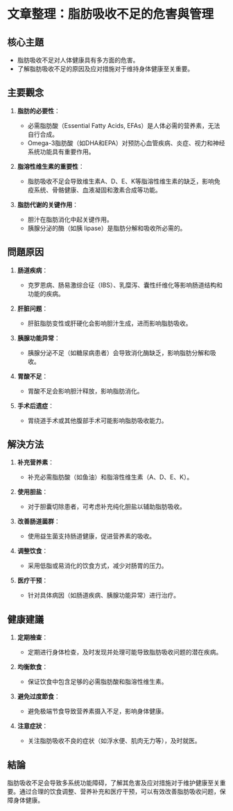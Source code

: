 # 文章整理：脂肪吸收不足的危害與管理

## 核心主題
- 脂肪吸收不足对人体健康具有多方面的危害。
- 了解脂肪吸收不足的原因及应对措施对于维持身体健康至关重要。

## 主要觀念
1. **脂肪的必要性**：
   - 必需脂肪酸（Essential Fatty Acids, EFAs）是人体必需的营养素，无法自行合成。
   - Omega-3脂肪酸（如DHA和EPA）对预防心血管疾病、炎症、视力和神经系统功能具有重要作用。

2. **脂溶性维生素的重要性**：
   - 脂肪吸收不足会导致维生素A、D、E、K等脂溶性维生素的缺乏，影响免疫系统、骨骼健康、血液凝固和激素合成等功能。

3. **脂肪代谢的关键作用**：
   - 胆汁在脂肪消化中起关键作用。
   - 胰腺分泌的酶（如胰 lipase）是脂肪分解和吸收所必需的。

## 問題原因
1. **肠道疾病**：
   - 克罗恩病、肠易激综合征（IBS）、乳糜泻、囊性纤维化等影响肠道结构和功能的疾病。
   
2. **肝脏问题**：
   - 肝脏脂肪变性或肝硬化会影响胆汁生成，进而影响脂肪吸收。

3. **胰腺功能异常**：
   - 胰腺分泌不足（如糖尿病患者）会导致消化酶缺乏，影响脂肪分解和吸收。

4. **胃酸不足**：
   - 胃酸不足会影响胆汁释放，影响脂肪消化。

5. **手术后遗症**：
   - 胃绕道手术或其他腹部手术可能影响脂肪吸收能力。

## 解決方法
1. **补充营养素**：
   - 补充必需脂肪酸（如鱼油）和脂溶性维生素（A、D、E、K）。
   
2. **使用胆盐**：
   - 对于胆囊切除患者，可考虑补充纯化胆盐以辅助脂肪吸收。

3. **改善肠道菌群**：
   - 使用益生菌支持肠道健康，促进营养素的吸收。

4. **调整饮食**：
   - 采用低脂或易消化的饮食方式，减少对肠胃的压力。

5. **医疗干预**：
   - 针对具体病因（如肠道疾病、胰腺功能异常）进行治疗。

## 健康建議
1. **定期檢查**：
   - 定期进行身体检查，及时发现并处理可能导致脂肪吸收问题的潜在疾病。

2. **均衡飲食**：
   - 保证饮食中包含足够的必需脂肪酸和脂溶性维生素。
   
3. **避免过度節食**：
   - 避免极端节食导致营养素摄入不足，影响身体健康。

4. **注意症狀**：
   - 关注脂肪吸收不良的症状（如浮水便、肌肉无力等），及时就医。

## 結論
脂肪吸收不足会导致多系统功能障碍，了解其危害及应对措施对于维护健康至关重要。通过合理的饮食调整、营养补充和医疗干预，可以有效改善脂肪吸收问题，保障身体健康。